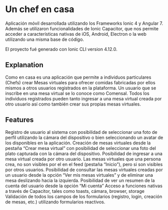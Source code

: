 # Un chef en casa 
Aplicación móvil desarrollada utilizando los Frameworks Ionic 4 y Angular 7. Además se utilizaron funcionalidades de Ionic Capacitor, que nos permite acceder a características nativas de iOS, Android, Electron o la web utilizando una misma base de código.

El proyecto fué generado con Ionic CLI version 4.12.0.

<h2>Explanation</h2>
Como en casa es una aplicación que permite a individuos particulares (Chefs) crear Mesas virtuales para ofrecer comidas fabricadas por ellos mismos a otros usuarios registrados en la plataforma. Un usuario que se inscribe en una mesa virtual se lo conoce como Comensal. Todos los individuos registrados pueden tanto ingresar a una mesa virtual creada por otro usuario así como también crear sus propias mesas virtuales.

<h2>Features</h2>
Registro de usuario al sistema con posibilidad de seleccionar una foto de perfil utilizando la cámara del dispositivo o bien seleccionando un avatar de los disponibles en la aplicación.
Creación de mesas virtuales desde la pestaña “Crear mesa virtual” con posibilidad de seleccionar una foto del plato capturada con la cámara del dispositivo.
Posibilidad de ingresar a una mesa virtual creada por otro usuario. Las mesas virtuales que una persona crea, no son visibles por el en el feed (pestaña “Inicio”), pero si son visibles por otros usuarios.
Posibilidad de consultar las mesas virtuales creadas por un usuario desde la opción “Ver mis mesas virtuales” y de eliminar una mesa deslizando hacia la izquierda.
Posibilidad de ver un resumen de la cuenta del usuario desde la opción “Mi cuenta”
Acceso a funciones nativas a través de Capacitor, tales como toasts, cámara, browser, storage
Validación de todos los campos de los formularios (registro, login, creación de mesas, etc.) utilizando formularios reactivos.
